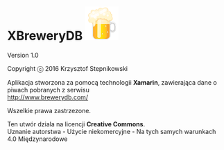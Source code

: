 # XBreweryDB ![alt tag](https://github.com/krzysztofstepnikowski/BreweryDB/blob/master/app/src/main/res/drawable-hdpi/icon_beer.png)
Version 1.0

Copyright ⓒ 2016
Krzysztof Stepnikowski

Aplikacja stworzona za pomocą technologii <b>Xamarin</b>, zawierająca dane o piwach pobranych z serwisu <br />
http://www.brewerydb.com/

Wszelkie prawa zastrzezone.

Ten utwór dziala na licencji <b>Creative Commons</b>. <br />
Uznanie autorstwa - Użycie niekomercyjne - Na tych samych warunkach 4.0 Międzynarodowe
